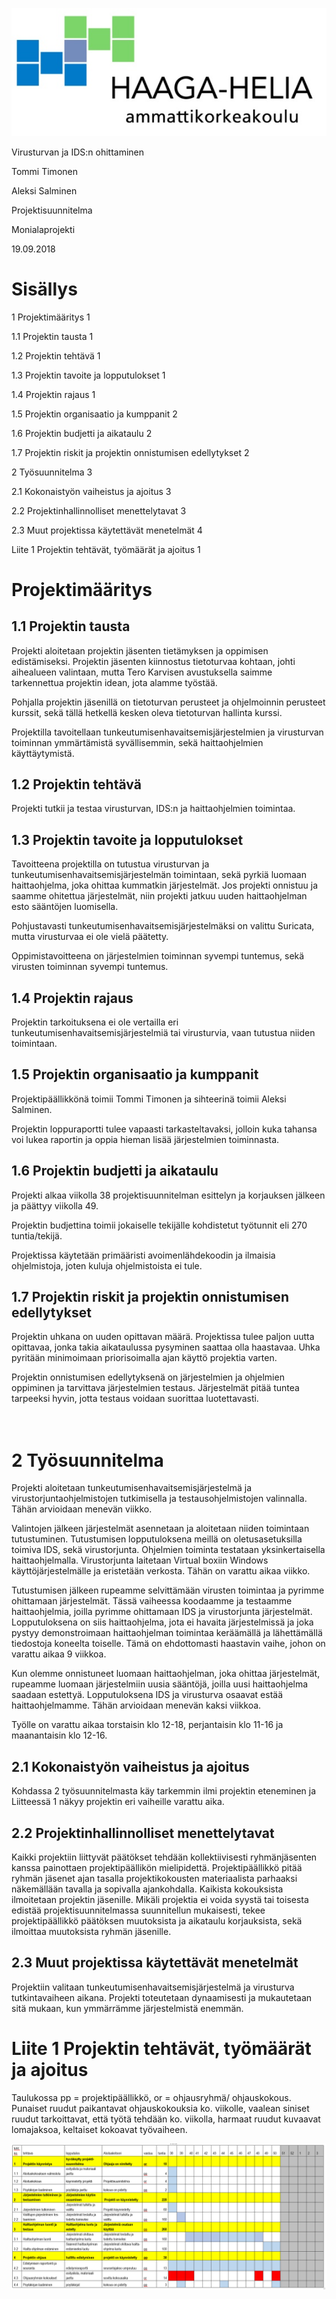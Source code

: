 ![](media/c50a3dd031e55342d68a1896a6911045.jpg)

Virusturvan ja IDS:n ohittaminen


Tommi Timonen

Aleksi Salminen


Projektisuunnitelma

Monialaprojekti

19.09.2018


# Sisällys

1 Projektimääritys 1

1.1 Projektin tausta 1

1.2 Projektin tehtävä 1

1.3 Projektin tavoite ja lopputulokset 1

1.4 Projektin rajaus 1

1.5 Projektin organisaatio ja kumppanit 2

1.6 Projektin budjetti ja aikataulu 2

1.7 Projektin riskit ja projektin onnistumisen edellytykset 2

2 Työsuunnitelma 3

2.1 Kokonaistyön vaiheistus ja ajoitus 3

2.2 Projektinhallinnolliset menettelytavat 3

2.3 Muut projektissa käytettävät menetelmät 4

Liite 1 Projektin tehtävät, työmäärät ja ajoitus 1

Projektimääritys
================

1.1 Projektin tausta
--------------------

Projekti aloitetaan projektin jäsenten tietämyksen ja oppimisen edistämiseksi.
Projektin jäsenten kiinnostus tietoturvaa kohtaan, johti aihealueen valintaan,
mutta Tero Karvisen avustuksella saimme tarkennettua projektin idean, jota
alamme työstää.

Pohjalla projektin jäsenillä on tietoturvan perusteet ja ohjelmoinnin perusteet
kurssit, sekä tällä hetkellä kesken oleva tietoturvan hallinta kurssi.

Projektilla tavoitellaan tunkeutumisenhavaitsemisjärjestelmien ja virusturvan
toiminnan ymmärtämistä syvällisemmin, sekä haittaohjelmien käyttäytymistä.

1.2 Projektin tehtävä
---------------------

Projekti tutkii ja testaa virusturvan, IDS:n ja haittaohjelmien toimintaa.

1.3 Projektin tavoite ja lopputulokset
--------------------------------------

Tavoitteena projektilla on tutustua virusturvan ja
tunkeutumisenhavaitsemisjärjestelmän toimintaan, sekä pyrkiä luomaan
haittaohjelma, joka ohittaa kummatkin järjestelmät. Jos projekti onnistuu ja
saamme ohitettua järjestelmät, niin projekti jatkuu uuden haittaohjelman esto
sääntöjen luomisella.

Pohjustavasti tunkeutumisenhavaitsemisjärjestelmäksi on valittu Suricata, mutta
virusturvaa ei ole vielä päätetty.

Oppimistavoitteena on järjestelmien toiminnan syvempi tuntemus, sekä virusten
toiminnan syvempi tuntemus.

1.4 Projektin rajaus
--------------------

Projektin tarkoituksena ei ole vertailla eri
tunkeutumisenhavaitsemisjärjestelmiä tai virusturvia, vaan tutustua niiden
toimintaan.

1.5 Projektin organisaatio ja kumppanit
---------------------------------------

Projektipäällikkönä toimii Tommi Timonen ja sihteerinä toimii Aleksi Salminen.

Projektin loppuraportti tulee vapaasti tarkasteltavaksi, jolloin kuka tahansa
voi lukea raportin ja oppia hieman lisää järjestelmien toiminnasta.

1.6 Projektin budjetti ja aikataulu
-----------------------------------

Projekti alkaa viikolla 38 projektisuunnitelman esittelyn ja korjauksen jälkeen
ja päättyy viikolla 49.

Projektin budjettina toimii jokaiselle tekijälle kohdistetut työtunnit eli 270
tuntia/tekijä.

Projektissa käytetään primääristi avoimenlähdekoodin ja ilmaisia ohjelmistoja,
joten kuluja ohjelmistoista ei tule.

1.7 Projektin riskit ja projektin onnistumisen edellytykset
-----------------------------------------------------------

Projektin uhkana on uuden opittavan määrä. Projektissa tulee paljon uutta
opittavaa, jonka takia aikataulussa pysyminen saattaa olla haastavaa. Uhka
pyritään minimoimaan priorisoimalla ajan käyttö projektia varten.

Projektin onnistumisen edellytyksenä on järjestelmien ja ohjelmien oppiminen ja
tarvittava järjestelmien testaus. Järjestelmät pitää tuntea tarpeeksi hyvin,
jotta testaus voidaan suorittaa luotettavasti.

<br>2 Työsuunnitelma
====================

Projekti aloitetaan tunkeutumisenhavaitsemisjärjestelmä ja
virustorjuntaohjelmistojen tutkimisella ja testausohjelmistojen valinnalla.
Tähän arvioidaan menevän viikko.

Valintojen jälkeen järjestelmät asennetaan ja aloitetaan niiden toimintaan
tutustuminen. Tutustumisen lopputuloksena meillä on oletusasetuksilla toimiva
IDS, sekä virustorjunta. Ohjelmien toiminta testataan yksinkertaisella
haittaohjelmalla. Virustorjunta laitetaan Virtual boxiin Windows
käyttöjärjestelmälle ja eristetään verkosta. Tähän on varattu aikaa viikko.

Tutustumisen jälkeen rupeamme selvittämään virusten toimintaa ja pyrimme
ohittamaan järjestelmät. Tässä vaiheessa koodaamme ja testaamme haittaohjelmia,
joilla pyrimme ohittamaan IDS ja virustorjunta järjestelmät. Lopputuloksena on
siis haittaohjelma, jota ei havaita järjestelmissä ja joka pystyy demonstroimaan
haittaohjelman toimintaa keräämällä ja lähettämällä tiedostoja koneelta
toiselle. Tämä on ehdottomasti haastavin vaihe, johon on varattu aikaa 9
viikkoa.

Kun olemme onnistuneet luomaan haittaohjelman, joka ohittaa järjestelmät,
rupeamme luomaan järjestelmiin uusia sääntöjä, joilla uusi haittaohjelma saadaan
estettyä. Lopputuloksena IDS ja virusturva osaavat estää haittaohjelmamme. Tähän
arvioidaan menevän kaksi viikkoa.

Työlle on varattu aikaa torstaisin klo 12-18, perjantaisin klo 11-16 ja
maanantaisin klo 12-16.

2.1 Kokonaistyön vaiheistus ja ajoitus
--------------------------------------

Kohdassa 2 työsuunnitelmasta käy tarkemmin ilmi projektin eteneminen ja
Liitteessä 1 näkyy projektin eri vaiheille varattu aika.

2.2 Projektinhallinnolliset menettelytavat
------------------------------------------

Kaikki projektiin liittyvät päätökset tehdään kollektiivisesti ryhmänjäsenten
kanssa painottaen projektipäällikön mielipidettä. Projektipäällikkö pitää ryhmän
jäsenet ajan tasalla projektikokousten materiaalista parhaaksi näkemällään
tavalla ja sopivalla ajankohdalla. Kaikista kokouksista ilmoitetaan projektin
jäsenille. Mikäli projektia ei voida syystä tai toisesta edistää
projektisuunnitelmassa suunnitellun mukaisesti, tekee projektipäällikkö
päätöksen muutoksista ja aikataulu korjauksista, sekä ilmoittaa muutoksista
ryhmän jäsenille.

2.3 Muut projektissa käytettävät menetelmät
-------------------------------------------

Projektiin valitaan tunkeutumisenhavaitsemisjärjestelmä ja virusturva
tutkintavaiheen aikana. Projekti toteutetaan dynaamisesti ja mukautetaan sitä
mukaan, kun ymmärrämme järjestelmistä enemmän.

Liite 1 Projektin tehtävät, työmäärät ja ajoitus
================================================

Taulukossa pp = projektipäällikkö, or = ohjausryhmä/ ohjauskokous. Punaiset
ruudut paikantavat ohjauskokouksia ko. viikolle, vaalean siniset ruudut
tarkoittavat, että työtä tehdään ko. viikolla, harmaat ruudut kuvaavat
lomajaksoa, keltaiset kokoavat työvaiheen.

![](media/23b552a2f685c2256cb7c588b6624ad5.png)
